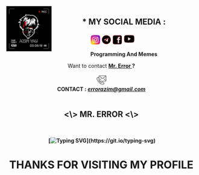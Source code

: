 <img src="https://github.com/Azim-vau/Azim-vau/blob/main/IMAGE/azimvau.gif" width="120" height="120" align="left">
<center>
  
  
  
   ## * MY SOCIAL MEDIA : <br>
<a href="https://Instagram.com/azimmahmud143" target="_blank"><img src="https://github.com/Azim-vau/Azim-vau/blob/main/IMAGE/instagram.png" alt="alt text" width="25" height="25"></a> 
<a href="https://t.me/mrerror69"><img src="https://github.com/Azim-vau/Azim-vau/blob/main/IMAGE/telegram.png" alt="alt text" width="25" height="25"></a>
<a href="https://www.facebook.com/azimmahmudofficial" target="_blank"><img src="https://github.com/Azim-vau/Azim-vau/blob/main/IMAGE/facebook.png" alt="alt text" width="25" height="25"></a> <a href="https://youtube.com/MrError69"><img src="https://github.com/Azim-vau/Azim-vau/blob/main/IMAGE/youtube.png" alt="alt text" width="30" height="30"></a> 
&nbsp;&nbsp;     &nbsp;&nbsp;    &nbsp;&nbsp;   &nbsp;&nbsp;   &nbsp;&nbsp;
  
____Programming And Memes____

Want to contact <a href="https://github.com/Azim-vau"><b>Mr. Error </a> ?</br><br>
<img src="https://github.com/Azim-vau/Azim-vau/blob/main/IMAGE/contact.png" alt="alt text" width="25" height="25"> <br>
CONTACT : <i>errorazim@gmail.com</i>  <br> <br> 


<div align="center">
<h2> <\> MR. ERROR <\> </h2>
</div> <br>
  
  
  

<div align="center" width="50"> 
</div>

&nbsp;[![Typing SVG](http://readme-typing-svg.herokuapp.com?color=00F700&size=36&multiline=true&width=970&height=300&lines=Hello+there%2C+felow+%3Chackers%2F%3E+and+%3Ccoderz%2F%3E!)](https://git.io/typing-svg)


<div align="center">
  <h1> THANKS FOR VISITING MY PROFILE </h1>
</div>
